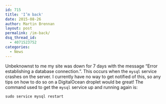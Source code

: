 ```yaml
---
id: 715
title: 'I’m back'
date: 2015-08-26
author: Martin Brennan
layout: post
permalink: /im-back/
dsq_thread_id:
  - 4071523752
categories:
  - News
---
```

Unbeknownst to me my site was down for 7 days with the message “Error establishing a database connection.”. This occurs when the `mysql` service crashes on the server. I currently have no way to get notified of this, so any tips on how to do so on a DigitalOcean droplet would be great! The command used to get the `mysql` service up and running again is:

    sudo service mysql restart